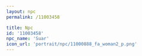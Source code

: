 ```yaml
---
layout: npc
permalink: /11003458

title: Npc
id: '11003458'
npc_name: 'Suar'
icon_url: 'portrait/npc/11000888_fa_woman2_p.png'
---
```

